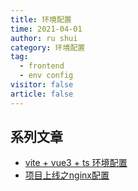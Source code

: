 ```yaml
---
title: 环境配置
time: 2021-04-01
author: ru shui
category: 环境配置
tag:
  - frontend
  - env config
visitor: false
article: false
---
```


## 系列文章
- [vite + vue3 + ts 环境配置](./vite_vue3_ts.md)
- [项目上线之nginx配置](./nginx.md)